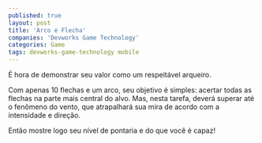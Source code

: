 ```yaml
---
published: true
layout: post
title: 'Arco e Flecha'
companies: 'Devworks Game Technology'
categories: Game
tags: devworks-game-technology mobile
---
```

É hora de demonstrar seu valor como um respeitável arqueiro. 

Com apenas 10  flechas e um arco, seu objetivo é simples: acertar todas as flechas na parte  mais central do alvo. Mas, nesta tarefa, deverá superar até o fenômeno do vento,  que atrapalhará sua mira de acordo com a intensidade e direção. 

Então mostre  logo seu nível de pontaria e do que você é capaz!